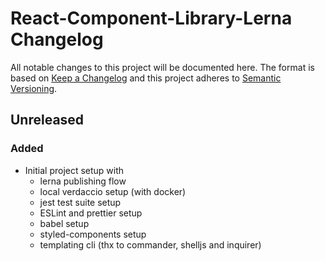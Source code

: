 # React-Component-Library-Lerna Changelog

All notable changes to this project will be documented here. The format is based
on [Keep a Changelog](http://keepachangelog.com/en/1.0.0/) and this project
adheres to [Semantic Versioning](http://semver.org/spec/v2.0.0.html).

## Unreleased

### Added

- Initial project setup with
  - lerna publishing flow
  - local verdaccio setup (with docker)
  - jest test suite setup
  - ESLint and prettier setup
  - babel setup
  - styled-components setup
  - templating cli (thx to commander, shelljs and inquirer)
